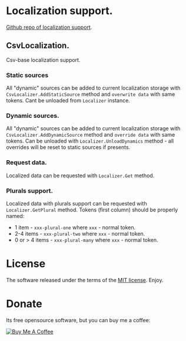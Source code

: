 # Localization support.
[Github repo of localization support](https://github.com/Leopotam/localization).

## CsvLocalization.
Csv-base localization support.

### Static sources
All "dynamic" sources can be added to current localization storage with `CsvLocalizer.AddStaticSource` method and `overwrite data` with same tokens. Cant be unloaded from `Localizer` instance.

### Dynamic sources.
All "dynamic" sources can be added to current localization storage with `CsvLocalizer.AddDynamicSource` method and `override data` with same tokens. Can be unloaded with `Localizer.UnloadDynamics` method - all overrides will be reset to static sources if presents.

### Request data.
Localized data can be requested with `Localizer.Get` method.

### Plurals support.
Localized data with plurals support can be requested with `Localizer.GetPlural` method. Tokens (first column) should be properly named:
* 1 item - `xxx-plural-one` where `xxx` - normal token.
* 2-4 items - `xxx-plural-two` where `xxx` - normal token.
* 0 or > 4 items - `xxx-plural-many` where `xxx` - normal token.

# License
The software released under the terms of the [MIT license](./LICENSE). Enjoy.

# Donate
Its free opensource software, but you can buy me a coffee:

<a href="https://www.buymeacoffee.com/leopotam" target="_blank"><img src="https://www.buymeacoffee.com/assets/img/custom_images/yellow_img.png" alt="Buy Me A Coffee" style="height: auto !important;width: auto !important;" ></a>